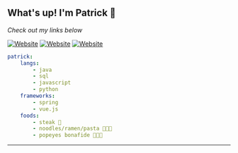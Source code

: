 ## What's up!  I'm Patrick 👋

*Check out my links below*

[![Website](https://img.shields.io/badge/Homepage-lightgrey?style=for-the-badge&logo=vue.js)](https://peiyuan.ch) 
[![Website](https://img.shields.io/badge/LeetCode-black?style=for-the-badge&logo=leetcode)](https://leetcode.com/puiiyuen/) 
[![Website](https://img.shields.io/badge/LinkedIn-blue?style=for-the-badge&logo=linkedin)](https://www.linkedin.com/in/ppc97/)

```yml
patrick: 
    langs:
        - java
        - sql   
        - javascript     
        - python
    frameworks:
        - spring 
        - vue.js 
    foods:
        - steak 🥩
        - noodles/ramen/pasta 🍲🍜🍝
        - popeyes bonafide 🍗🍗🍗
```
---